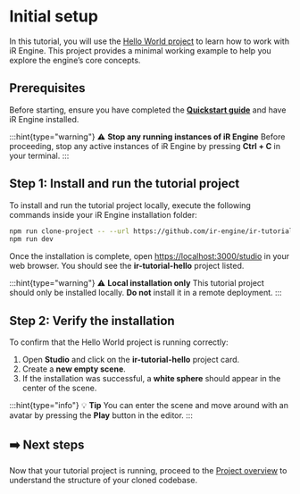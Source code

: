 # Initial setup

In this tutorial, you will use the <a href="https://github.com/ir-engine/ir-tutorial-hello" target="_blank">Hello World project</a> to learn how to work with iR Engine. This project provides a minimal working example to help you explore the engine’s core concepts.

## Prerequisites

Before starting, ensure you have completed the [**Quickstart guide**]() and have iR Engine installed.

:::hint{type="warning"}
⚠️ **Stop any running instances of iR Engine**
Before proceeding, stop any active instances of iR Engine by pressing **Ctrl + C** in your terminal.
:::

## Step 1: Install and run the tutorial project

To install and run the tutorial project locally, execute the following commands inside your iR Engine installation folder:

```bash
npm run clone-project -- --url https://github.com/ir-engine/ir-tutorial-hello
npm run dev
```

Once the installation is complete, open [https://localhost:3000/studio](https://localhost:3000/studio) in your web browser. You should see the **ir-tutorial-hello** project listed.

:::hint{type="warning"}
⚠️ **Local installation only**
This tutorial project should only be installed locally. **Do not** install it in a remote deployment.
:::

## Step 2: Verify the installation

To confirm that the Hello World project is running correctly:

1. Open **Studio** and click on the **ir-tutorial-hello** project card.
2. Create a **new empty scene**.
3. If the installation was successful, a **white sphere** should appear in the center of the scene.

:::hint{type="info"}
💡 **Tip**
You can enter the scene and move around with an avatar by pressing the **Play** button in the editor.
:::

## ➡️  Next steps

Now that your tutorial project is running, proceed to the [Project overview](./00_project_code_overview.md) to understand the structure of your cloned codebase.
